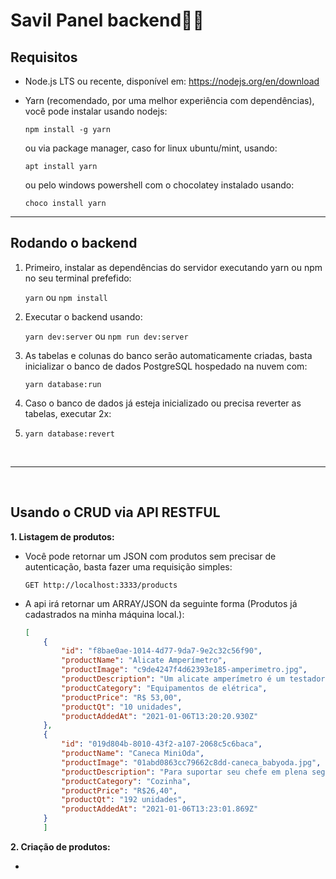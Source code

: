# Savil Panel backend🧑🏽

## Requisitos
* Node.js LTS ou recente, disponível em: https://nodejs.org/en/download
* Yarn (recomendado, por uma melhor experiência com dependências), você pode instalar usando nodejs:
  
  `npm install -g yarn`

  ou via package manager, caso for linux ubuntu/mint, usando:

  `apt install yarn`

  ou pelo windows powershell com o chocolatey instalado usando:

  `choco install yarn`

 ----

## Rodando o backend
1. Primeiro, instalar as dependências do servidor executando yarn ou npm no seu terminal prefefido:
   
    `yarn` ou `npm install`

2. Executar o backend usando:
   
   `yarn dev:server` ou `npm run dev:server`

3. As tabelas e colunas do banco serão automaticamente criadas, basta inicializar o banco de dados PostgreSQL hospedado na nuvem com:
   
    `yarn database:run`

4. Caso o banco de dados já esteja inicializado ou precisa reverter as tabelas, executar 2x:
5. `yarn database:revert`

<br>

--------

<br>

## Usando o CRUD via API RESTFUL

<b>1. Listagem de produtos:</b>

* Você pode retornar um JSON com produtos sem precisar de autenticação, basta fazer uma requisição simples:
  
    ```http
    GET http://localhost:3333/products
    ```

* A api irá retornar um ARRAY/JSON da seguinte forma (Produtos já cadastrados na minha máquina local.):

    ```json
    [
        {
            "id": "f8bae0ae-1014-4d77-9da7-9e2c32c56f90",
            "productName": "Alicate Amperímetro",
            "productImage": "c9de4247f4d62393e185-amperimetro.jpg",
            "productDescription": "Um alicate amperímetro é um testador elétrico que combina um voltímetro com um medidor de corrente do tipo alicate.",
            "productCategory": "Equipamentos de elétrica",
            "productPrice": "R$ 53,00",
            "productQt": "10 unidades",
            "productAddedAt": "2021-01-06T13:20:20.930Z"
        },
        {
            "id": "019d804b-8010-43f2-a107-2068c5c6baca",
            "productName": "Caneca MiniOda",
            "productImage": "01abd0863cc79662c8dd-caneca_babyoda.jpg",
            "productDescription": "Para suportar seu chefe em plena segunda-feira: de muito café você precisa!",
            "productCategory": "Cozinha",
            "productPrice": "R$26,40",
            "productQt": "192 unidades",
            "productAddedAt": "2021-01-06T13:23:01.869Z"
        }
        ]
    
    ```

<b>2. Criação de produtos:</b>

* 
